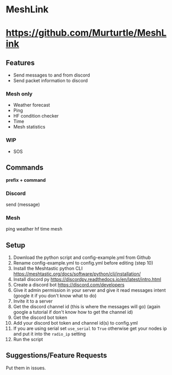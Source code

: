 # MeshLink
# https://github.com/Murturtle/MeshLink
## Features

 - Send messages to and from discord
 - Send packet information to discord
 
 ### Mesh only
 - Weather forecast
 - Ping
 - HF condition checker
 - Time
 - Mesh statistics

### WIP
- SOS

## Commands
**prefix + command**
### Discord
send (message)

### Mesh
ping
weather
hf
time
mesh

## Setup 

 1. Download the python script and config-example.yml from Github
 2. Rename config-example.yml to config.yml before editing (step 10)
 3. Install the Meshtastic python CLI https://meshtastic.org/docs/software/python/cli/installation/
 4. Install discord py https://discordpy.readthedocs.io/en/latest/intro.html
 5. Create a discord bot https://discord.com/developers
 6. Give it admin permission in your server and give it read messages intent (google it if you don't know what to do)
 7. Invite it to a server
 8. Get the discord channel id (this is where the messages will go) (again google a tutorial if don't know how to get the channel id)
 9. Get the discord bot token
 10. Add your discord bot token and channel id(s) to config.yml
 11. If you are using serial set `use_serial` to `True` otherwise get your nodes ip and put it into the `radio_ip` setting
 12. Run the script

## Suggestions/Feature Requests
Put them in issues.
